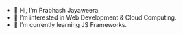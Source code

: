 - 👋 Hi, I’m Prabhash Jayaweera.
- 👀 I’m interested in Web Development & Cloud Computing.
- 🌱 I’m currently learning JS Frameworks.

